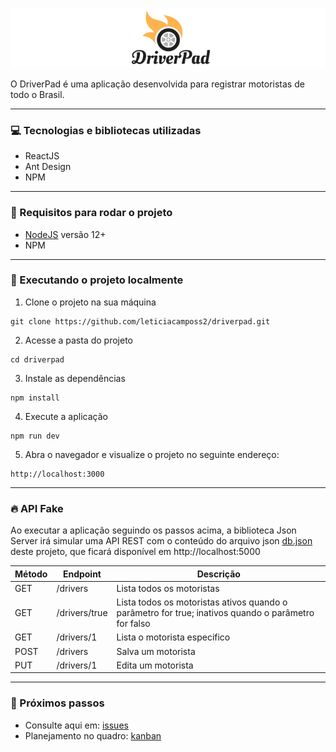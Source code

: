 ![logotipo da driverpad](./src/assets/imgs/logotipo.png)

O DriverPad é uma aplicação desenvolvida para registrar motoristas de todo o Brasil.

---

### 💻 Tecnologias e bibliotecas utilizadas

- ReactJS
- Ant Design
- NPM

---

### 🔨 Requisitos para rodar o projeto

- [NodeJS](https://nodejs.org/en/) versão 12+
- NPM

---

### 🚀 Executando o projeto localmente

1. Clone o projeto na sua máquina

```
git clone https://github.com/leticiacamposs2/driverpad.git
```

2. Acesse a pasta do projeto 

```
cd driverpad
```

3. Instale as dependências

```
npm install
```

4. Execute a aplicação

```
npm run dev
```

5. Abra o navegador e visualize o projeto no seguinte endereço:

```
http://localhost:3000
```

----

### 🔥 API Fake

Ao executar a aplicação seguindo os passos acima, a biblioteca Json Server irá simular uma API REST com o conteúdo do arquivo json [db.json](./db.json) deste projeto, que ficará disponível em http://localhost:5000


Método   | Endpoint   | Descrição
--------- | ------ | ------
GET | /drivers | Lista todos os motoristas
GET | /drivers/true | Lista todos os motoristas ativos quando o parâmetro for true; inativos quando o parâmetro for falso
GET | /drivers/1 | Lista o motorista especifico
POST | /drivers | Salva um motorista
PUT | /drivers/1 | Edita um motorista

----

### 🔮 Próximos passos

- Consulte aqui em: [issues](https://github.com/leticiacamposs2/driverpad/issues) 
- Planejamento no quadro: [kanban](https://github.com/leticiacamposs2/driverpad/projects/1)
